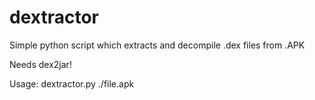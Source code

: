 # dextractor
Simple python script which extracts and decompile .dex files from .APK

Needs dex2jar!

Usage: dextractor.py ./file.apk
